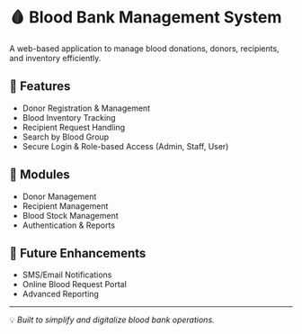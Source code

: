 # 🩸 Blood Bank Management System

A web-based application to manage blood donations, donors, recipients, and inventory efficiently.

## 🚀 Features
- Donor Registration & Management  
- Blood Inventory Tracking  
- Recipient Request Handling  
- Search by Blood Group  
- Secure Login & Role-based Access (Admin, Staff, User)   

## 📂 Modules
- Donor Management  
- Recipient Management  
- Blood Stock Management  
- Authentication & Reports   

## 📌 Future Enhancements
- SMS/Email Notifications  
- Online Blood Request Portal  
- Advanced Reporting  

---
💡 *Built to simplify and digitalize blood bank operations.*
